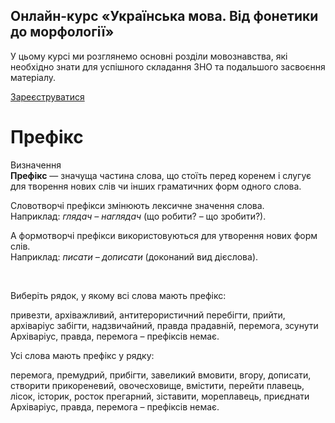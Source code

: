 <div class="banner">
  <h2 class="course">Онлайн-курс «Українська мова. Від фонетики до морфології»</h2>
  <p class="course-description">
     У цьому курсі ми розглянемо основні розділи мовознавства, які необхідно знати для успішного складання ЗНО та подальшого засвоєння матеріалу.<br>
  </p>
    <div class="button-wrapper">
        <a class="registration-button" target="_blank" href="http://bit.ly/2zuYUGS">Зареєструватися</a>
    </div>   
</div>

# Префікс


<div class="space">
<div class="eoz-wrap">
<span class="eoz">Визначення</span>
<div class="eoz-text">
<b>Префікс</b> — значуща частина слова, що стоїть перед коренем i слугує для творення нових слiв чи iнших граматичних форм одного слова.
</div>
</div>
</div>


Словотворчi префiкси змiнюють лексичне значення слова.<br/>
Наприклад: <i>глядач – наглядач</i> (що робити? – що зробити?).

А формотворчi префiкси використовуються для утворення нових форм слiв.<br/>
Наприклад: <i>писати – дописати</i> (доконаний вид дiєслова).


<br>
<quiz correctLabel="correct" incorrectLabel="incorrect" checkLabel="check">
    <question text="">
        <p>Виберіть рядок, у якому всі слова мають префікс:</p>
        <answer correct>привезти, архіважливий, антитерористичний </answer>
        <answer>перебігти, прийти, архіваріус</answer>
        <answer>забігти, надзвичайний, правда</answer>
        <answer>прадавній, перемога, зсунути</answer>
        <explanation>
       Архіваріус, правда, перемога – префіксів немає.
        </explanation>
    </question>
</quiz>


<br>
<quiz correctLabel="correct" incorrectLabel="incorrect" checkLabel="check">
    <question text="">
        <p>Усі слова мають префікс у рядку:</p>
        <answer>перемога, премудрий, прибігти, завеликий</answer>
        <answer correct>вмовити, вгору, дописати, створити </answer>
        <answer>прикореневий, овочесховище, вмістити, перейти</answer>
        <answer>плавець, лісок, історик, росток</answer>
        <answer>прегарний, зіставити, мореплавець, приєднати</ answer>
        <explanation>
       Архіваріус, правда, перемога – префіксів немає.
        </explanation>
    </question>
</quiz>